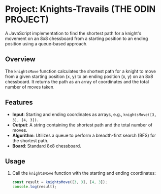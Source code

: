 # Project: Knights-Travails (THE ODIN PROJECT)

A JavaScript implementation to find the shortest path for a knight's movement on an 8x8 chessboard from a starting position to an ending position using a queue-based approach.

## Overview

The `knightsMove` function calculates the shortest path for a knight to move from a given starting position (x, y) to an ending position (x, y) on an 8x8 chessboard. It returns the path as an array of coordinates and the total number of moves taken.

## Features

- **Input**: Starting and ending coordinates as arrays, e.g., `knightsMove([3, 3], [4, 3])`.
- **Output**: A string containing the shortest path and the total number of moves.
- **Algorithm**: Utilizes a queue to perform a breadth-first search (BFS) for the shortest path.
- **Board**: Standard 8x8 chessboard.

## Usage

1. Call the `knightsMove` function with the starting and ending coordinates:
   ```javascript
   const result = knightsMove([3, 3], [4, 3]);
   console.log(result);

